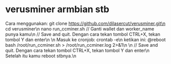 # verusminer armbian stb
Cara menggunakan:
  git clone https://github.com/dilasercut/verusminer.git\n
  cd verusminer\n
  nano run_ccminer.sh // Ganti wallet dan worker_name punya kamu\n
  // Save and quit. Dengan cara tekan tombol CTRL+X, tekan tombol Y dan enter\n
  \n
  Masuk ke cronjob: crontab -e\n
  ketikan ini: @reboot bash /root/run_ccminer.sh > /root/run_ccminer.log 2>&1\n
\n
  // Save and quit. Dengan cara tekan tombol CTRL+X, tekan tombol Y dan enter\n
  Setelah itu kamu reboot stbnya.\n
  
